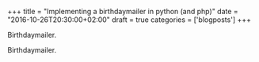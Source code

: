 +++
title = "Implementing a birthdaymailer in python (and php)"
date = "2016-10-26T20:30:00+02:00"
draft = true
categories = ['blogposts']
+++

Birthdaymailer.
<!--more-->
Birthdaymailer.
